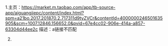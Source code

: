 1.主页：https://market.m.taobao.com/app/tb-source-app/aiguangjiepc/content/index.html?spm=a21bo.2017.201870.2.717311d9tyZVCr&contentId=4000000246501635905&scm=1007.12846.156652.0&pvid=67e4cc02-906e-414a-a857-63304d44ee2c
描述：a链接不匹配

2.
